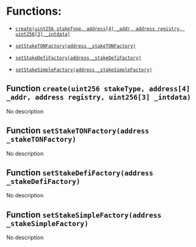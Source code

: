 # Functions:

- [`create(uint256 stakeType, address[4] _addr, address registry, uint256[3] _intdata)`](#IStakeFactory-create-uint256-address-4--address-uint256-3--)

- [`setStakeTONFactory(address _stakeTONFactory)`](#IStakeFactory-setStakeTONFactory-address-)

- [`setStakeDefiFactory(address _stakeDefiFactory)`](#IStakeFactory-setStakeDefiFactory-address-)

- [`setStakeSimpleFactory(address _stakeSimpleFactory)`](#IStakeFactory-setStakeSimpleFactory-address-)

## Function `create(uint256 stakeType, address[4] _addr, address registry, uint256[3] _intdata) `

No description

## Function `setStakeTONFactory(address _stakeTONFactory) `

No description

## Function `setStakeDefiFactory(address _stakeDefiFactory) `

No description

## Function `setStakeSimpleFactory(address _stakeSimpleFactory) `

No description
